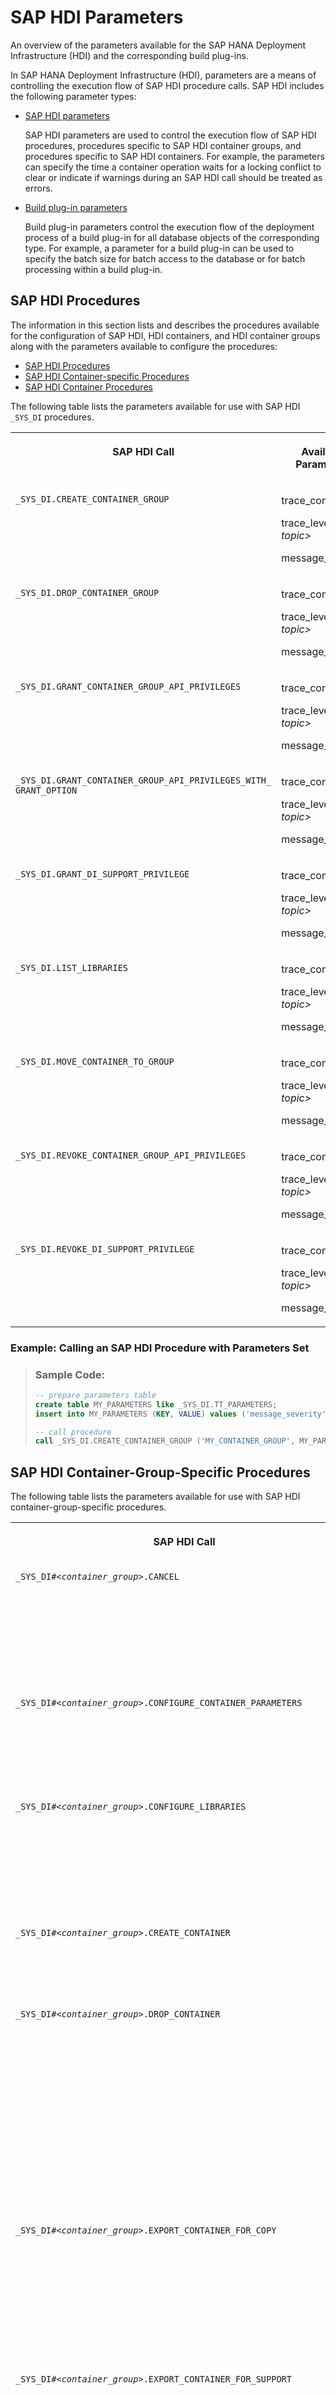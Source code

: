 <!-- loioe2d3e543067e4f3282bf6dbf880c6b2d -->

# SAP HDI Parameters

An overview of the parameters available for the SAP HANA Deployment Infrastructure \(HDI\) and the corresponding build plug-ins.



In SAP HANA Deployment Infrastructure \(HDI\), parameters are a means of controlling the execution flow of SAP HDI procedure calls. SAP HDI includes the following parameter types:

-   [SAP HDI parameters](sap-hdi-parameters-e2d3e54.md#loioe2d3e543067e4f3282bf6dbf880c6b2d__section_kdd_3n3_jpb)

    SAP HDI parameters are used to control the execution flow of SAP HDI procedures, procedures specific to SAP HDI container groups, and procedures specific to SAP HDI containers. For example, the parameters can specify the time a container operation waits for a locking conflict to clear or indicate if warnings during an SAP HDI call should be treated as errors.

-   [Build plug-in parameters](sap-hdi-parameters-e2d3e54.md#loioe2d3e543067e4f3282bf6dbf880c6b2d__section_or5_3n3_jpb)

    Build plug-in parameters control the execution flow of the deployment process of a build plug-in for all database objects of the corresponding type. For example, a parameter for a build plug-in can be used to specify the batch size for batch access to the database or for batch processing within a build plug-in.




## SAP HDI Procedures

The information in this section lists and describes the procedures available for the configuration of SAP HDI, HDI containers, and HDI container groups along with the parameters available to configure the procedures:

-   [SAP HDI Procedures](sap-hdi-parameters-e2d3e54.md#loioe2d3e543067e4f3282bf6dbf880c6b2d__table_dzb_ff3_rv)
-   [SAP HDI Container-specific Procedures](sap-hdi-parameters-e2d3e54.md#loioe2d3e543067e4f3282bf6dbf880c6b2d__table_mky_kgb_xkb)
-   [SAP HDI Container Procedures](sap-hdi-parameters-e2d3e54.md#loioe2d3e543067e4f3282bf6dbf880c6b2d__table_ist_r33_rv)

The following table lists the parameters available for use with SAP HDI `_SYS_DI` procedures.


<table>
<tr>
<th valign="top">

SAP HDI Call

</th>
<th valign="top">

Available Parameters

</th>
</tr>
<tr>
<td valign="top">

`_SYS_DI.CREATE_CONTAINER_GROUP` 

</td>
<td valign="top">

trace\_context

trace\_level.*<trace topic\>*

message\_severity

</td>
</tr>
<tr>
<td valign="top">

`_SYS_DI.DROP_CONTAINER_GROUP` 

</td>
<td valign="top">

trace\_context

trace\_level.*<trace topic\>*

message\_severity

</td>
</tr>
<tr>
<td valign="top">

`_SYS_DI.GRANT_CONTAINER_GROUP_API_PRIVILEGES` 

</td>
<td valign="top">

trace\_context

trace\_level.*<trace topic\>*

message\_severity

</td>
</tr>
<tr>
<td valign="top">

`_SYS_DI.GRANT_CONTAINER_GROUP_API_PRIVILEGES_WITH_ GRANT_OPTION` 

</td>
<td valign="top">

trace\_context

trace\_level.*<trace topic\>*

message\_severity

</td>
</tr>
<tr>
<td valign="top">

`_SYS_DI.GRANT_DI_SUPPORT_PRIVILEGE` 

</td>
<td valign="top">

trace\_context

trace\_level.*<trace topic\>*

message\_severity

</td>
</tr>
<tr>
<td valign="top">

`_SYS_DI.LIST_LIBRARIES` 

</td>
<td valign="top">

trace\_context

trace\_level.*<trace topic\>*

message\_severity

</td>
</tr>
<tr>
<td valign="top">

`_SYS_DI.MOVE_CONTAINER_TO_GROUP` 

</td>
<td valign="top">

trace\_context

trace\_level.*<trace topic\>*

message\_severity

</td>
</tr>
<tr>
<td valign="top">

`_SYS_DI.REVOKE_CONTAINER_GROUP_API_PRIVILEGES` 

</td>
<td valign="top">

trace\_context

trace\_level.*<trace topic\>*

message\_severity

</td>
</tr>
<tr>
<td valign="top">

`_SYS_DI.REVOKE_DI_SUPPORT_PRIVILEGE` 

</td>
<td valign="top">

trace\_context

trace\_level.*<trace topic\>*

message\_severity

</td>
</tr>
</table>



### Example: Calling an SAP HDI Procedure with Parameters Set

> ### Sample Code:  
> ```sql
> -- prepare parameters table
> create table MY_PARAMETERS like _SYS_DI.TT_PARAMETERS;
> insert into MY_PARAMETERS (KEY, VALUE) values ('message_severity', 'WARNING');
> 
> -- call procedure
> call _SYS_DI.CREATE_CONTAINER_GROUP ('MY_CONTAINER_GROUP', MY_PARAMETERS, ?, ?, ?);
> 
> ```



<a name="loioe2d3e543067e4f3282bf6dbf880c6b2d__section_d3x_fgb_xkb"/>

## SAP HDI Container-Group-Specific Procedures

The following table lists the parameters available for use with SAP HDI container-group-specific procedures.


<table>
<tr>
<th valign="top">

SAP HDI Call

</th>
<th valign="top">

Available Parameters

</th>
</tr>
<tr>
<td valign="top">

<code>_SYS_DI#<i class="varname">&lt;container_group&gt;</i>.CANCEL</code> 

</td>
<td valign="top">

container\_lock\_wait\_timeout

trace\_context

trace\_level.*<trace topic\>*

treat\_warnings\_as\_errors

message\_severity

</td>
</tr>
<tr>
<td valign="top">

<code>_SYS_DI#<i class="varname">&lt;container_group&gt;</i>.CONFIGURE_CONTAINER_PARAMETERS</code> 

</td>
<td valign="top">

container\_lock\_wait\_timeout

trace\_context

trace\_level.*<trace topic\>*

message\_severity

</td>
</tr>
<tr>
<td valign="top">

<code>_SYS_DI#<i class="varname">&lt;container_group&gt;</i>.CONFIGURE_LIBRARIES</code> 

</td>
<td valign="top">

container\_lock\_wait\_timeout

trace\_context

trace\_level.*<trace topic\>*

undeploy

message\_severity

</td>
</tr>
<tr>
<td valign="top">

<code>_SYS_DI#<i class="varname">&lt;container_group&gt;</i>.CREATE_CONTAINER</code> 

</td>
<td valign="top">

trace\_context

trace\_level.*<trace topic\>*

message\_severity

</td>
</tr>
<tr>
<td valign="top">

<code>_SYS_DI#<i class="varname">&lt;container_group&gt;</i>.DROP_CONTAINER</code> 

</td>
<td valign="top">

container\_lock\_wait\_timeout

drop\_container\_asynchronously

ignore\_deployed

ignore\_errors

ignore\_work

enable\_drop\_enforcer

trace\_context

trace\_level.*<trace topic\>*

message\_severity

</td>
</tr>
<tr>
<td valign="top">

<code>_SYS_DI#<i class="varname">&lt;container_group&gt;</i>.EXPORT_CONTAINER_FOR_COPY</code> 

</td>
<td valign="top">

container\_lock\_wait\_timeout

export\_container\_schema\_data

export\_container\_use\_binary\_export

trace\_context

trace\_level.*<trace topic\>*

message\_severity

</td>
</tr>
<tr>
<td valign="top">

<code>_SYS_DI#<i class="varname">&lt;container_group&gt;</i>.EXPORT_CONTAINER_FOR_SUPPORT</code> 

</td>
<td valign="top">

container\_lock\_wait\_timeout

export\_container\_schema\_data

export\_container\_use\_binary\_export

export\_container\_schema\_foreign\_objects

trace\_context

trace\_level.*<trace topic\>*

message\_severity

</td>
</tr>
<tr>
<td valign="top">

<code>_SYS_DI#<i class="varname">&lt;container_group&gt;</i>.GRANT_CONTAINER_API_PRIVILEGES</code> 

</td>
<td valign="top">

container\_lock\_wait\_timeout

trace\_context

trace\_level.*<trace topic\>*

message\_severity

</td>
</tr>
<tr>
<td valign="top">

<code>_SYS_DI#<i class="varname">&lt;container_group&gt;</i>.GRANT_CONTAINER_API_PRIVILEGES_WITH_GRANT_OPTION</code> 

</td>
<td valign="top">

container\_lock\_wait\_timeout

trace\_context

trace\_level.<trace topic\>

message\_severity

</td>
</tr>
<tr>
<td valign="top">

<code>_SYS_DI#<i class="varname">&lt;container_group&gt;</i>.GRANT_CONTAINER_GROUP_API_PRIVILEGES</code> 

</td>
<td valign="top">

trace\_context

trace\_level.*<trace topic\>*

message\_severity

</td>
</tr>
<tr>
<td valign="top">

<code>_SYS_DI#<i class="varname">&lt;container_group&gt;</i>.GRANT_CONTAINER_GROUP_API_PRIVILEGES_WITH_ GRANT_OPTION</code> 

</td>
<td valign="top">

trace\_context

trace\_level.*<trace topic\>*

message\_severity

</td>
</tr>
<tr>
<td valign="top">

<code>_SYS_DI#<i class="varname">&lt;container_group&gt;</i>.GRANT_CONTAINER_SCHEMA_PRIVILEGES</code> 

</td>
<td valign="top">

container\_lock\_wait\_timeout

trace\_context

trace\_level.*<trace topic\>*

message\_severity

</td>
</tr>
<tr>
<td valign="top">

<code>_SYS_DI#<i class="varname">&lt;container_group&gt;</i>.GRANT_CONTAINER_SCHEMA_ROLES</code> 

</td>
<td valign="top">

container\_lock\_wait\_timeout

trace\_context

trace\_level.*<trace topic\>* 

message\_severity

</td>
</tr>
<tr>
<td valign="top">

<code>_SYS_DI#<i class="varname">&lt;container_group&gt;</i>.GRANT_CONTAINER_SUPPORT_PRIVILEGE</code> 

</td>
<td valign="top">

container\_lock\_wait\_timeout

trace\_context

trace\_level.*<trace topic\>*

message\_severity

</td>
</tr>
<tr>
<td valign="top">

<code>_SYS_DI#<i class="varname">&lt;container_group&gt;</i>.IMPORT_CONTAINER_FOR_COPY</code> 

</td>
<td valign="top">

trace\_level.*<trace topic\>*

message\_severity

</td>
</tr>
<tr>
<td valign="top">

<code>_SYS_DI#<i class="varname">&lt;container_group&gt;</i>.IMPORT_CONTAINER_FOR_SUPPORT</code> 

</td>
<td valign="top">

container\_lock\_wait\_timeout

accept\_risk\_of\_database\_corruption\_by\_container\_import

trace\_context

trace\_level.*<trace topic\>*

message\_severity

</td>
</tr>
<tr>
<td valign="top">

<code>_SYS_DI#<i class="varname">&lt;container_group&gt;</i>.LIST_CONFIGURED_LIBRARIES</code> 

</td>
<td valign="top">

container\_lock\_wait\_timeout

trace\_context

trace\_level.*<trace topic\>*

message\_severity

</td>
</tr>
<tr>
<td valign="top">

<code>_SYS_DI#<i class="varname">&lt;container_group&gt;</i>.REVOKE_CONTAINER_API_PRIVILEGES</code> 

</td>
<td valign="top">

container\_lock\_wait\_timeout

trace\_context

trace\_level.*<trace topic\>*

message\_severity

</td>
</tr>
<tr>
<td valign="top">

<code>_SYS_DI#<i class="varname">&lt;container_group&gt;</i>.REVOKE_CONTAINER_GROUP_API_PRIVILEGES</code> 

</td>
<td valign="top">

trace\_context

trace\_level.*<trace topic\>*

message\_severity

</td>
</tr>
<tr>
<td valign="top">

<code>_SYS_DI#<i class="varname">&lt;container_group&gt;</i>.REVOKE_CONTAINER_SCHEMA_PRIVILEGES</code> 

</td>
<td valign="top">

container\_lock\_wait\_timeout

trace\_context

trace\_level.*<trace topic\>*

message\_severity

</td>
</tr>
<tr>
<td valign="top">

<code>_SYS_DI#<i class="varname">&lt;container_group&gt;</i>.REVOKE_CONTAINER_SCHEMA_ROLES</code> 

</td>
<td valign="top">

container\_lock\_wait\_timeout

trace\_context

trace\_level.*<trace topic\>*

message\_severity

</td>
</tr>
<tr>
<td valign="top">

<code>_SYS_DI#<i class="varname">&lt;container_group&gt;</i>.REVOKE_CONTAINER_SUPPORT_PRIVILEGE</code> 

</td>
<td valign="top">

container\_lock\_wait\_timeout

trace\_context

trace\_level.*<trace topic\>*

message\_severity

</td>
</tr>
</table>



### Example: Calling an SAP HDI Procedure with Parameters Set

> ### Sample Code:  
> ```sql
> -- prepare parameters table
> create table MY_PARAMETERS like _SYS_DI.TT_PARAMETERS;
> insert into MY_PARAMETERS (KEY, VALUE) values ('ignore_work', 'true');
> insert into MY_PARAMETERS (KEY, VALUE) values ('ignore_deployed', 'true'); 
> 
> -- call procedure
> call _SYS_DI#G.DROP_CONTAINER('MY_CONTAINER', MY_PARAMETERS, ?, ?, ?);
> ```



## SAP HDI Container-Specific Procedures

The following table lists the parameters available for use with SAP HDI container-specific procedures.


<table>
<tr>
<th valign="top">

SAP HDI Container-Specific Call

</th>
<th valign="top">

Available Parameters

</th>
</tr>
<tr>
<td valign="top">

<code><i class="varname">&lt;container&gt;</i>#DI.CANCEL</code> 

</td>
<td valign="top">

container\_lock\_wait\_timeout

trace\_context

trace\_level.*<trace topic\>*

treat\_warnings\_as\_errors

message\_severity

</td>
</tr>
<tr>
<td valign="top">

<code><i class="varname">&lt;container&gt;</i>#DI.CONFIGURE_CONTAINER_PARAMETERS</code> 

</td>
<td valign="top">

container\_lock\_wait\_timeout

trace\_context

trace\_level.*<trace topic\>*

message\_severity

</td>
</tr>
<tr>
<td valign="top">

<code><i class="varname">&lt;container&gt;</i>#DI.CONFIGURE_LIBRARIES</code> 

</td>
<td valign="top">

container\_lock\_wait\_timeout

trace\_context

trace\_level.*<trace topic\>*

undeploy

message\_severity

</td>
</tr>
<tr>
<td valign="top">

<code><i class="varname">&lt;container&gt;</i>#DI.DELETE</code> 

</td>
<td valign="top">

container\_lock\_wait\_timeout

ignore\_non\_existing\_paths

recursive

trace\_context

trace\_level.*<trace topic\>*

message\_severity

</td>
</tr>
<tr>
<td valign="top">

<code><i class="varname">&lt;container&gt;</i>#DI.EXPORT_CONTAINER_FOR_COPY</code> 

</td>
<td valign="top">

container\_lock\_wait\_timeout

export\_container\_schema\_data

export\_container\_use\_binary\_export

trace\_context

trace\_level.*<trace topic\>*

message\_severity

</td>
</tr>
<tr>
<td valign="top">

<code><i class="varname">&lt;container&gt;</i>#DI.GET_DEPENDENCIES</code> 

</td>
<td valign="top">

container\_lock\_wait\_timeout

trace\_context

trace\_level.*<trace topic\>*

variant

message\_severity

</td>
</tr>
<tr>
<td valign="top">

<code><i class="varname">&lt;container&gt;</i>#DI.GET_MAKE_GROUPS</code> 

</td>
<td valign="top">

container\_lock\_wait\_timeout

max\_parallel\_jobs

optimized\_redeploy

simulate\_make

skip\_unchanged\_expansions

trace\_context

trace\_level.*<trace topic\>*

treat\_warnings\_as\_errors

undeploy\_dependent\_recursively

message\_severity

</td>
</tr>
<tr>
<td valign="top">

<code><i class="varname">&lt;container&gt;</i>#DI.GRANT_CONTAINER_API_PRIVILEGES</code> 

</td>
<td valign="top">

container\_lock\_wait\_timeout

trace\_context

trace\_level.*<trace topic\>*

message\_severity

</td>
</tr>
<tr>
<td valign="top">

<code><i class="varname">&lt;container&gt;</i>#DI.GRANT_CONTAINER_API_PRIVILEGES_WITH_GRANT_OPTION</code> 

</td>
<td valign="top">

container\_lock\_wait\_timeout

trace\_context

trace\_level.*<trace topic\>*

message\_severity

</td>
</tr>
<tr>
<td valign="top">

<code><i class="varname">&lt;container&gt;</i>#DI.GRANT_CONTAINER_SCHEMA_PRIVILEGES</code> 

</td>
<td valign="top">

container\_lock\_wait\_timeout

trace\_context

trace\_level.*<trace topic\>*

message\_severity

</td>
</tr>
<tr>
<td valign="top">

<code><i class="varname">&lt;container&gt;</i>#DI.GRANT_CONTAINER_SCHEMA_ROLES</code> 

</td>
<td valign="top">

container\_lock\_wait\_timeout

trace\_context

trace\_level.*<trace topic\>*

message\_severity

</td>
</tr>
<tr>
<td valign="top">

<code><i class="varname">&lt;container&gt;</i>#DI.IMPORT_CONTAINER_FOR_COPY</code> 

</td>
<td valign="top">

container\_lock\_wait\_timeout

trace\_context

trace\_level.*<trace topic\>*

message\_severity

</td>
</tr>
<tr>
<td valign="top">

<code><i class="varname">&lt;container&gt;</i>#DI.LIST</code> 

</td>
<td valign="top">

container\_lock\_wait\_timeout

ignore\_files

ignore\_folders

recursive

trace\_context

trace\_level.*<trace topic\>*

message\_severity

</td>
</tr>
<tr>
<td valign="top">

<code><i class="varname">&lt;container&gt;</i>#DI.LIST_CONFIGURED_LIBRARIES</code> 

</td>
<td valign="top">

container\_lock\_wait\_timeout

trace\_context

trace\_level.*<trace topic\>*

message\_severity

</td>
</tr>
<tr>
<td valign="top">

<code><i class="varname">&lt;container&gt;</i>#DI.LIST_DEPLOYED</code> 

</td>
<td valign="top">

container\_lock\_wait\_timeout

ignore\_files

ignore\_folders

recursive

trace\_context

trace\_level.*<trace topic\>*

message\_severity

</td>
</tr>
<tr>
<td valign="top">

<code><i class="varname">&lt;container&gt;</i>#DI.MAKE</code> 

</td>
<td valign="top">

container\_lock\_wait\_timeout

max\_parallel\_jobs

optimized\_redeploy

simulate\_make

skip\_unchanged\_expansions

stop\_on\_error

trace\_context

trace\_level.*<trace topic\>*

treat\_warnings\_as\_errors

undeploy\_dependent\_recursively

validate\_external\_dependencies

enable\_make\_enforcer

message\_severity

</td>
</tr>
<tr>
<td valign="top">

<code><i class="varname">&lt;container&gt;</i>#DI.MAKE_ASYNC</code> 

</td>
<td valign="top">

container\_lock\_wait\_timeout

max\_parallel\_jobs

optimized\_redeploy

simulate\_make

skip\_unchanged\_expansions

stop\_on\_error

trace\_context

trace\_level.*<trace topic\>*

treat\_warnings\_as\_errors

undeploy\_dependent\_recursively

validate\_external\_dependencies

enable\_make\_enforcer

message\_severity

</td>
</tr>
<tr>
<td valign="top">

<code><i class="varname">&lt;container&gt;</i>#DI.READ</code> 

</td>
<td valign="top">

container\_lock\_wait\_timeout

ignore\_files

ignore\_folders

recursive

trace\_context

trace\_level.*<trace topic\>*

message\_severity

</td>
</tr>
<tr>
<td valign="top">

<code><i class="varname">&lt;container&gt;</i>#DI.READ_DEPLOYED</code> 

</td>
<td valign="top">

container\_lock\_wait\_timeout

ignore\_files

ignore\_folders

recursive

trace\_context

trace\_level.*<trace topic\>*

message\_severity

</td>
</tr>
<tr>
<td valign="top">

<code><i class="varname">&lt;container&gt;</i>#DI.REVOKE_CONTAINER_API_PRIVILEGES</code> 

</td>
<td valign="top">

container\_lock\_wait\_timeout

trace\_context

trace\_level.*<trace topic\>*

message\_severity

</td>
</tr>
<tr>
<td valign="top">

<code><i class="varname">&lt;container&gt;</i>#DI.REVOKE_CONTAINER_SCHEMA_PRIVILEGES</code> 

</td>
<td valign="top">

container\_lock\_wait\_timeout

trace\_context

trace\_level.*<trace topic\>*

message\_severity

</td>
</tr>
<tr>
<td valign="top">

<code><i class="varname">&lt;container&gt;</i>#DI.REVOKE_CONTAINER_SCHEMA_ROLES</code> 

</td>
<td valign="top">

container\_lock\_wait\_timeout

trace\_context

trace\_level.*<trace topic\>*

message\_severity

</td>
</tr>
<tr>
<td valign="top">

<code><i class="varname">&lt;container&gt;</i>#DI.STATUS</code> 

</td>
<td valign="top">

container\_lock\_wait\_timeout

trace\_context

trace\_level.*<trace topic\>*

message\_severity

</td>
</tr>
<tr>
<td valign="top">

<code><i class="varname">&lt;container&gt;</i>#DI.WRITE</code> 

</td>
<td valign="top">

container\_lock\_wait\_timeout

trace\_context

trace\_level.*<trace topic\>*

message\_severity

</td>
</tr>
<tr>
<td valign="top">

<code><i class="varname">&lt;container&gt;</i>#DI.CONFIGURE_CONTAINER</code> 

</td>
<td valign="top">

> ### Caution:  
> Deprecated since SAP HANA 1.0 SPS 12.



</td>
</tr>
</table>



### Example: Calling a Container-Specific Procedure with Parameters Set

> ### Sample Code:  
> ```sql
> -- prepare path content table
> create table MY_PATH_CONTENT like _SYS_DI.TT_FILESFOLDERS_CONTENT;
> insert into MY_PATH_CONTENT (PATH, CONTENT) values ('mypath/', '');
> insert into MY_PATH_CONTENT (PATH, CONTENT) values ('mypath/myfile1.hdbtable', 'ROW TABLE MY_TABLE (X INTEGER)');
> insert into MY_PATH_CONTENT (PATH, CONTENT) values ('mypath/.hdiconfig', '{
> "file_suffixes" : { "hdbtable" : { "plugin_name" : "com.sap.hana.di.table", 
> "plugin_version" : "12.0.0" } } }');
>  
> 
> -- prepare parameters table
> create table MY_PARAMETERS like _SYS_DI.TT_PARAMETERS;
> insert into MY_PARAMETERS (KEY, VALUE) values ('container_lock_wait_timeout', '10');
> 
> 
> -- call procedure
> call MY_CONTAINER#DI.WRITE(MY_PATH_CONTENT, MY_PARAMETERS, ?, ?, ?);
> 
> ```



<a name="loioe2d3e543067e4f3282bf6dbf880c6b2d__section_kdd_3n3_jpb"/>

## Available SAP HDI Parameters

The following table describes the parameters available in SAP HDI and their possible values.


<table>
<tr>
<th valign="top">

Parameter

</th>
<th valign="top">

Possible values

</th>
<th valign="top">

Description

</th>
</tr>
<tr>
<td valign="top">

`container_lock_wait_timeout` 

</td>
<td valign="top">

0 … 2,147,483,647

</td>
<td valign="top">

Specifies the time \(in milliseconds\) a container operation waits for a locking conflict to clear. The default value is the value of the corresponding SAP HDI configuration parameter `connection.container_default_transaction_lock_wait_timeout`.

For more information, see *SAP HDI Configuration Parameters*.

</td>
</tr>
<tr>
<td valign="top">

`accept_risk_of_database_ corruption_by_container_import` 

</td>
<td valign="top">

true, false

</td>
<td valign="top">

Indicates that the user knows that a container import could potentially corrupt the database.

The default value is “false”.

</td>
</tr>
<tr>
<td valign="top">

`drop_container_asynchronously` 

</td>
<td valign="top">

true, false

</td>
<td valign="top">

Indicates that the drop-container operation should run asynchronously.

The default value is “false”.

</td>
</tr>
<tr>
<td valign="top">

`enable_drop_enforcer` 

</td>
<td valign="top">

true, false

</td>
<td valign="top">

If “true”, terminate all external database connections blocking a make call and, in addition, all external database connections holding data in a global temporary table in the container schema.

The default value is “true”.

</td>
</tr>
<tr>
<td valign="top">

`enable_make_enforcer` 

</td>
<td valign="top">

true, false

</td>
<td valign="top">

If “true”, terminate all external database connections blocking a make call.

The default value is “true”.

</td>
</tr>
<tr>
<td valign="top">

`export_container_schema_data` 

</td>
<td valign="top">

true, false

</td>
<td valign="top">

Indicates that a container export should also export the data of the container schema. If set to “false”, only the schema structure will be exported.

The default value is “true”.

</td>
</tr>
<tr>
<td valign="top">

`export_container_use_binary_export` 

</td>
<td valign="top">

true, false

</td>
<td valign="top">

Indicates that the container export should export data in a binary format. If set to “false”, the data is exported as CSV.

The default value is “true”

</td>
</tr>
<tr>
<td valign="top">

`ignore_deployed` 

</td>
<td valign="top">

true, false

</td>
<td valign="top">

Indicates if existing files in the deployed file system are to be ignored when dropping a container.

The default value is “false”.

</td>
</tr>
<tr>
<td valign="top">

`ignore_errors` 

</td>
<td valign="top">

true, false

</td>
<td valign="top">

Indicates if errors during an SAP HDI call should be ignored, that is, execute and commit as many internal operations as possible. Failing operations are reported to the user.

The default value is “false”.

</td>
</tr>
<tr>
<td valign="top">

`ignore_files` 

</td>
<td valign="top">

true, false

</td>
<td valign="top">

Indicates if files are to be ignored in the output when reading files.

The default value is “false”.

</td>
</tr>
<tr>
<td valign="top">

`ignore_folders` 

</td>
<td valign="top">

true, false

</td>
<td valign="top">

Indicates if folders are to be ignored in the output when reading files.

The default value is “false”.

</td>
</tr>
<tr>
<td valign="top">

`ignore_non_existing_paths` 

</td>
<td valign="top">

true, false

</td>
<td valign="top">

Indicates if paths that do not exist should be ignored, for example, when deleting folders.

The default value is “false”.

</td>
</tr>
<tr>
<td valign="top">

`ignore_work` 

</td>
<td valign="top">

true, false

</td>
<td valign="top">

Indicates if existing files in the work file system are to be ignored when dropping a container.

The default value is “false”.

</td>
</tr>
<tr>
<td valign="top">

`max_parallel_jobs` 

</td>
<td valign="top">

0 … 2,147,483,647

</td>
<td valign="top">

Specifies the maximum number of parallel jobs for graph execution and artifact deployment.

The default value is 8.

</td>
</tr>
<tr>
<td valign="top">

`move_containers_to_default_group` 

</td>
<td valign="top">

true, false

</td>
<td valign="top">

Indicates if all containers in a group should be moved to the default group \_SYS\_DI first before dropping the container group.

The default value is “false”.

</td>
</tr>
<tr>
<td valign="top">

`optimized_redeploy` 

</td>
<td valign="top">

true, false

</td>
<td valign="top">

Indicates if the optimized redeployment strategy should be used instead of the undeploy-deploy mechanism when redeploying artifacts.

The default value is “true”.

</td>
</tr>
<tr>
<td valign="top">

`recursive` 

</td>
<td valign="top">

true, false

</td>
<td valign="top">

Indicates if folders are to be read or deleted recursively.

The default value is “false”.

</td>
</tr>
<tr>
<td valign="top">

`simulate_make` 

</td>
<td valign="top">

true, false

</td>
<td valign="top">

Indicates if the make command should run only in simulation mode.

The default value is “false”.

</td>
</tr>
<tr>
<td valign="top">

`stop_on_error` 

</td>
<td valign="top">

true, false

</td>
<td valign="top">

Indicates if the `make` command should stop deploying further files if an error occurs while deploying a file.

> ### Note:  
> The HDI deployer does not stop at the first error it encounters. If multiple artifacts are being deployed in parallel and there are multiple errors, then the HDI deployer displays multiple error messages and tries to stop as soon as it can.

The default value is “true”.

</td>
</tr>
<tr>
<td valign="top">

`trace_context` 

</td>
<td valign="top">

request, container

</td>
<td valign="top">

Indicates if, during an SAP HDI request, all traces for trace topics configured using the `trace_level_<trace topic>` parameter are written to a separate trace file in addition to the DI server trace file. If set to “request”, a new trace file is created for the request. For container operations, if set to “container”, a trace file for the corresponding container is created or appended to.

There is no default value.

</td>
</tr>
<tr>
<td valign="top">

`trace_level.<trace topic>` 

</td>
<td valign="top">

Fatal, Error, Warning, Info, Interface, Debug, InterfaceFull, DebugFull

</td>
<td valign="top">

Specifies the trace level of a specific trace topic. *<trace topic\>* may be an arbitrary SAP HANA trace topic.

There is no default value.

</td>
</tr>
<tr>
<td valign="top">

`treat_warnings_as_errors` 

</td>
<td valign="top">

true, false

</td>
<td valign="top">

Indicates if warnings during an SAP HDI call should be treated as errors.

The default value is “false”.

</td>
</tr>
<tr>
<td valign="top">

`undeploy` 

</td>
<td valign="top">

true, false

</td>
<td valign="top">

Indicates if, in case of a call to configure libraries, files corresponding to a library to be removed should also be undeployed.

The default value is “false”.

</td>
</tr>
<tr>
<td valign="top">

`undeploy_dependent_recursively` 

</td>
<td valign="top">

true, false

</td>
<td valign="top">

Indicates that all dependent artifacts should be considered for an undeployment.

The default value is “false”.

</td>
</tr>
<tr>
<td valign="top">

`validate_external_dependencies` 

</td>
<td valign="top">

true, false

</td>
<td valign="top">

Indicates that during a make, all deployed synonyms, projection views, and virtual tables should be checked for changes to referenced objects and redeployed, if a change is detected.

The default value is “false”.

</td>
</tr>
<tr>
<td valign="top">

`variant` 

</td>
<td valign="top">

“providers”, “provides\_and\_requires”, “impacted”, “depends” 

</td>
<td valign="top">

Specifies the variant of the SAP HDI \(HDI\) container-specific procedure <code><i class="varname">&lt;container&gt;</i>#DI.GET_DEPENDENCIES</code> to be used; the following values are permitted:

-   “`providers`”

    Returns the providing file for a given database object

-   “`provides_and_requires`”

    Returns the provided and required database objects for a given artifact

-   “`impacted`”

    Returns the files that depend on \(are affected by\) the specified files.

-   “`depends`”

    Returns the files that the specified files depend on.


The default value is “providers”.

</td>
</tr>
<tr>
<td valign="top">

`message_severity` 

</td>
<td valign="top">

INFO, WARNING, ERROR

</td>
<td valign="top">

Specifies the minimum severity of the messages to be returned by a SAP HDI procedure call.

The default value is INFO \(all messages are returned\).

</td>
</tr>
</table>



<a name="loioe2d3e543067e4f3282bf6dbf880c6b2d__section_or5_3n3_jpb"/>

## Parameters for Build Plugins

SAP HDI supports three types of parameters for controlling the execution flow of build plug-ins. On a global level, a “plug-ins-wide parameter” applies to all build plug-ins supporting the parameter. On a more fine-grained level, a “plug-in-specific parameter” only applies to the specified build plug-in. Eventually, a “path parameter” serves to control the handling of a single file.

The following table describes the structure of each parameter type.


<table>
<tr>
<th valign="top">

Parameter Type

</th>
<th valign="top">

File

</th>
<th valign="top">

Parameter Structure

</th>
</tr>
<tr>
<td valign="top">

plug-ins-wide parameter

</td>
<td valign="top">

\-

</td>
<td valign="top">

com.sap.hana.di/<key\>

</td>
</tr>
<tr>
<td valign="top">

plug-in-specific parameter

</td>
<td valign="top">

\-

</td>
<td valign="top">

com.sap.hana.di.<plug-in\>/<key\>

</td>
</tr>
<tr>
<td valign="top">

path parameter

</td>
<td valign="top">

<file\>

</td>
<td valign="top">

<key\>

</td>
</tr>
</table>

From the point of view of a build plug-in, the three types of parameters form a hierarchy whereby the most specific parameter type is considered first. The following diagram visualizes the process of fetching a parameter from the point of view of a build plug-in.

![Fetch Parameter Process](images/Fetch_Parameters_b4a272d.png)

The plug-in-specific parameters support additional layering by allowing additional layers within the parameter structure. For example, if a requested parameter `com.sap.hana.di.<layer1>.<plug-in1>/<key>` is not found, the build plug-in automatically searches for a parameter `com.sap.hana.di.<layer1>/<key>`. The following table shows an example of layering of parameters.


<table>
<tr>
<th valign="top">

Parameter Type

</th>
<th valign="top">

File

</th>
<th valign="top">

Parameter Structure

</th>
</tr>
<tr>
<td valign="top">

plug-ins-wide parameter

</td>
<td valign="top">

\-

</td>
<td valign="top">

com.sap.hana.di/*<key\>* 

</td>
</tr>
<tr>
<td valign="top">

layered parameter

</td>
<td valign="top">

\-

</td>
<td valign="top">

com.sap.hana.di.*<layer1\>*/*<key\>* 

</td>
</tr>
<tr>
<td valign="top">

layered plug-in parameter

</td>
<td valign="top">

\-

</td>
<td valign="top">

com.sap.hana.di.*<layer1\>*.*<plug-in1\>*/*<key\>* 

</td>
</tr>
<tr>
<td valign="top">

path parameter

</td>
<td valign="top">

<file\>

</td>
<td valign="top">

*<key\>* 

</td>
</tr>
</table>

The following section lists the available build plug-in parameters and path parameters in SAP HDI. The section *Build Plugin Parameters* describes the available parameters for the configuration of uild plug-ins.



<a name="loioe2d3e543067e4f3282bf6dbf880c6b2d__section_egn_jn3_jpb"/>

## Build Plug-ins

The following table lists the available parameters for the build plug-ins.


<table>
<tr>
<th valign="top">

Build Plug-in

</th>
<th valign="top">

Available Build Plug-in Parameters

</th>
<th valign="top">

Available Path Parameters

</th>
</tr>
<tr>
<td valign="top">

Applies to all build plug-ins

</td>
<td valign="top">

`optimized_redeploy`

`skip_unchanged_expansions`

`undeploy_dependent_recursively`

</td>
<td valign="top">

\-

</td>
</tr>
<tr>
<td valign="top">

com.sap.hana.di.role

</td>
<td valign="top">

`force_undeploy`

`revoke_external_grants`

</td>
<td valign="top">

\-

\-

</td>
</tr>
<tr>
<td valign="top">

com.sap.hana.di.sequence

</td>
<td valign="top">

`force_undeploy` 

</td>
<td valign="top">

\-

</td>
</tr>
<tr>
<td valign="top">

com.sap.hana.di.table

</td>
<td valign="top">

`force_undeploy`

`try_fast_table_migration`

`force_drop_columns`

</td>
<td valign="top">

\-

</td>
</tr>
<tr>
<td valign="top">

com.sap.hana.di.tabledata

</td>
<td valign="top">

`batch_size` 

</td>
<td valign="top">

\-

</td>
</tr>
<tr>
<td valign="top">

com.sap.hana.di.table.migration

</td>
<td valign="top">

`development_mode` 

</td>
<td valign="top">

\-

</td>
</tr>
</table>

Example for calling the make procedure with a plug-ins-wide parameter set:

> ### Sample Code:  
> ```sql
> -- prepare deploy paths table
> create table MY_DEPLOY_PATHS like _SYS_DI.TT_FILESFOLDERS;
> insert into MY_DEPLOY_PATHS (PATH) values ('mypath/myfile1.hdbtable');
> insert into MY_DEPLOY_PATHS (PATH) values ('mypath/.hdiconfig');
> 
> -- prepare parameters table with a plug-ins-wide parameter
> create table MY_PARAMETERS like _SYS_DI.TT_PARAMETERS;
> insert into MY_PARAMETERS (KEY, VALUE) values ('com.sap.hana.di/force_undeploy', 'true');
> 
> -- call procedure
> call MY_CONTAINER#DI.MAKE(MY_DEPLOY_PATHS, _SYS_DI.T_NO_FILESFOLDERS, _SYS_DI.T_NO_FILESFOLDERS_PARAMETERS, MY_PARAMETERS, ?, ?, ?);
> 
> ```

Example for calling the make procedure with a plug-in-specific parameter set:

> ### Sample Code:  
> ```sql
> -- prepare deploy paths table
> create table MY_DEPLOY_PATHS like _SYS_DI.TT_FILESFOLDERS;
> insert into MY_DEPLOY_PATHS (PATH) values ('mypath/myfile1.hdbtable');
> insert into MY_DEPLOY_PATHS (PATH) values ('mypath/.hdiconfig');
> 
> -- prepare parameters table with a plug-in-specific parameter
> create table MY_PARAMETERS like _SYS_DI.TT_PARAMETERS;
> insert into MY_PARAMETERS (KEY, VALUE) values ('com.sap.hana.di.table/force_undeploy', 'true');
> 
> -- call procedure
> call MY_CONTAINER#DI.MAKE(MY_DEPLOY_PATHS, _SYS_DI.T_NO_FILESFOLDERS, _SYS_DI.T_NO_FILESFOLDERS_PARAMETERS, MY_PARAMETERS, ?, ?, ?);
> 
> ```

Example for calling the make procedure with a path parameter set:

> ### Sample Code:  
> ```sql
> -- prepare deploy paths table
> create table MY_DEPLOY_PATHS like _SYS_DI.TT_FILESFOLDERS;
> insert into MY_DEPLOY_PATHS (PATH) values ('mypath/myfile1.hdbtable');
> insert into MY_DEPLOY_PATHS (PATH) values ('mypath/.hdiconfig');
> 
> -- prepare path parameters table
> create table MY_PATH_PARAMETERS like _SYS_DI.TT_FILESFOLDERS_PARAMETERS;
> insert into MY_PATH_PARAMETERS (PATH, KEY, VALUE) values ('mypath/myfile1.hdbtable', 'force_undeploy', 'true');
> 
> -- call procedure
> call MY_CONTAINER#DI.MAKE(MY_DEPLOY_PATHS, _SYS_DI.T_NO_FILESFOLDERS, MY_PATH_PARAMETERS, _SYS_DI.T_NO_PARAMETERS, ?, ?, ?);
> 
> ```



<a name="loioe2d3e543067e4f3282bf6dbf880c6b2d__section_inz_jn3_jpb"/>

## Build Plug-in Parameters

The following table describes the build plug-in parameters available in SAP HDI and their possible values.


<table>
<tr>
<th valign="top">

Build Plug-in Parameter

</th>
<th valign="top">

Possible Values

</th>
<th valign="top">

Description

</th>
</tr>
<tr>
<td valign="top">

`batch_size` 

</td>
<td valign="top">

0 … 2,147,483,647

</td>
<td valign="top">

Specifies the batch size, for example, for batch database access or for batch processing within a build plug-in.

The default value is “4000”.

</td>
</tr>
<tr>
<td valign="top">

`development_mode` 

</td>
<td valign="top">

true, false

</td>
<td valign="top">

Indicates to the migration-table build plug-in \(`hdbmigrationtable`\) that it should use development mode, if available. For development purposes, a development version with separate definition can be specified, which is the base for the current migration development. In development mode, all data stored in the table is lost.

The default value is “false”.

</td>
</tr>
<tr>
<td valign="top">

`force_undeploy` 

</td>
<td valign="top">

true, false

</td>
<td valign="top">

Indicates if the undeployment of files should be forced within a build plug-in that would alter an existing database object instead of simply re-creating it.

The default value is “false”.

</td>
</tr>
<tr>
<td valign="top">

`force_drop_columns` 

</td>
<td valign="top">

true, false

</td>
<td valign="top">

Indicates to the table build plug-in \(`hdbtable`\) that if a newer version of the table to deploy requires columns to be dropped, then the plug-in should check if the corresponding columns contain any data.

If such columns exist and the parameter is set to “false“, then the plug-in reports an error and cancels the deployment of the new version of the `hdbtable` artifact. If the parameter is set to “true“, the plug-in drops the required columns.

The `force_drop_columns` parameter works for all allowed changes for the `hdbtable` plug-in.

The default value is “true”.

</td>
</tr>
<tr>
<td valign="top">

`revoke_external_grants` 

</td>
<td valign="top">

true, false

</td>
<td valign="top">

Indicates if any privileges granted to '`.hdbrole`' artifacts by external authorities are revoked during redeploment to ensure consistency of roles.

The default value is “false”.

</td>
</tr>
<tr>
<td valign="top">

`optimized_redeploy` 

</td>
<td valign="top">

true, false

</td>
<td valign="top">

Indicates if the optimized redeployment strategy should be used instead of the undeploy-deploy mechanism when redeploying artifacts.

The default value is “true”.

</td>
</tr>
<tr>
<td valign="top">

`skip_unchanged_expansions` 

</td>
<td valign="top">

true, false

</td>
<td valign="top">

Instructs the make expander to not add expansions with same name and content as a deployed expansion to the deploy and undeploy sets.

The default value is “false”.

</td>
</tr>
<tr>
<td valign="top">

`try_fast_table_migration` 

</td>
<td valign="top">

true, false

</td>
<td valign="top">

Indicates to the table build plug-in \(`hdbtable`\) that it should try to migrate the table using `ALTER` statements, which are generated by an automatic comparison.

This only works for simple changes such as adding or removing columns. For more complex changes, the `hdbtable` build plug-in will migrate the table using data copy.

The default value is “false”.

</td>
</tr>
<tr>
<td valign="top">

`undeploy_dependent_ recursively` 

</td>
<td valign="top">

true, false

</td>
<td valign="top">

Indicates that all dependent artifacts should be considered for an undeployment.

The default value is “false”.

</td>
</tr>
</table>

**Related Information**  


[SAP HDI Configuration Parameters](sap-hdi-configuration-parameters-1d9582a.md "Configuration parameters are used to configure the behavior of SAP HANA Deployment Infrastructure (HDI).")

[Configure SAP HDI Parameters](configure-sap-hdi-parameters-7c989fa.md "The SAP HANA Deployment Infrastructure (HDI) administrator can configure some general aspects of the HDI with parameters, for example, how long an HDI operation waits for a locking conflict to clear or the default behavior of HDI containers.")

[Maintaining the SAP HDI](maintaining-the-sap-hdi-df043e3.md "Maintenance of the SAP HANA Deployment infrastructure (HDI) is the responsibility of the HDI administrator, who must set up and configure general HDI parameters.")

